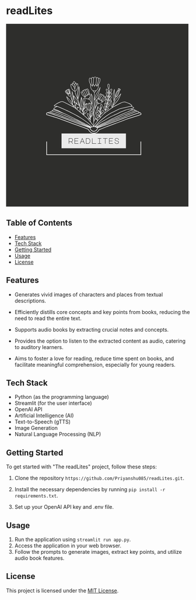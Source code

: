 # readLites

![readLites Logo](/images/logo.png)

## Table of Contents

- [Features](#features)
- [Tech Stack](#tech-stack)
- [Getting Started](#getting-started)
- [Usage](#usage)
- [License](#license)

## Features

- Generates vivid images of characters and places from textual descriptions.

- Efficiently distills core concepts and key points from books, reducing the need to read the entire text.

- Supports audio books by extracting crucial notes and concepts.

- Provides the option to listen to the extracted content as audio, catering to auditory learners.

- Aims to foster a love for reading, reduce time spent on books, and facilitate meaningful comprehension, especially for young readers.

## Tech Stack
- Python (as the programming language)
- Streamlit (for the user interface)
- OpenAI API
- Artificial Intelligence (AI)
- Text-to-Speech (gTTS)
- Image Generation
- Natural Language Processing (NLP)

## Getting Started

To get started with "The readLites" project, follow these steps:

1. Clone the repository 
`https://github.com/Priyanshu085/readLites.git`.

2. Install the necessary dependencies by running 
`pip install -r requirements.txt`.

3. Set up your OpenAI API key and .env file.

## Usage

1. Run the application using `streamlit run app.py`.
2. Access the application in your web browser.
3. Follow the prompts to generate images, extract key points, and utilize audio book features.

## License

This project is licensed under the [MIT License](LICENSE).

